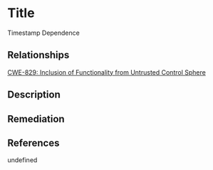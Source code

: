 # Title 
Timestamp Dependence

## Relationships
[CWE-829: Inclusion of Functionality from Untrusted Control Sphere](https://cwe.mitre.org/data/definitions/829.html)

## Description 


## Remediation


## References
undefined
